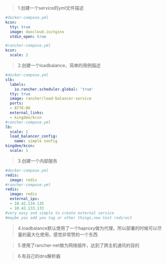 >1.创建一个service的yml文件描述
```yml
#docker-compose.yml
kcsn:
  tty: true
  image: daocloud.io/nginx
  stdin_open: true

#rancher-compose.yml
kcsn:
  scale: 2
```

>2.创建一个loadbalance，简单的用例描述
```yml
#docker-compose.yml
slb:
  labels:
    io.rancher.scheduler.global: 'true'
  tty: true
  image: rancher/load-balancer-service
  ports:
  - 8778:80
  external_links:
  - kingdee/kcsn
#rancher-compose.yml
lb:
  scale: 1
  load_balancer_config:
    name: simple sonfig
kingdee/kcsn:
  scale: 1
```

>3.创建一个内部服务
```yml
#docker-compose.yml
redis:
  image: redis
#rancher-compose.yml
redis:
  image: redis
  external_ips:
  - 10.42.134.135
  - 10.42.133.133
#very easy and simple to create external service
#maybe you add you tag or other things,now test redirect
```

>4.loadbalance默认使用了一个haproxy做为代理，所以部署的时候可以尽量的最大化使用，感觉非常赞的一个东西

>5.使用了rancher-net做为网络插件，达到了跨主机通讯的目的

>6.有自己的dns解析器

